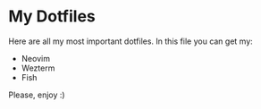 # My Dotfiles
Here are all my most important dotfiles.
In this file you can get my:
- Neovim
- Wezterm
- Fish

Please, enjoy :)
